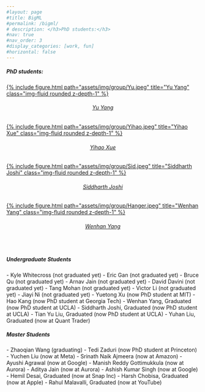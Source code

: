 ```yaml
---
#layout: page
#title: BigML
#permalink: /bigml/
# description: </h3>PhD students:</h3>
#nav: true
#nav_order: 3
#display_categories: [work, fun]
#horizontal: false
---
```



<h5>PhD students:</h5>

<!-- # Tweet
An example of displaying a tweet:
{% twitter https://twitter.com/rubygems/status/518821243320287232 %}
 -->

<div class="row justify-content-sm-center">
   <div class="col-sm-4 mt-3 mt-md-0">
       <a href="https://sites.google.com/g.ucla.edu/yuyang/" >{% include figure.html path="assets/img/group/Yu.jpeg" title="Yu Yang" class="img-fluid rounded z-depth-1" %}</a>
       <div style="text-align: center">
         <h6><a href="https://sites.google.com/g.ucla.edu/yuyang/">Yu Yang</a></h6>
       </div>
   </div>
   <div class="col-sm-4 mt-3 mt-md-0">
       <a href="https://sites.google.com/g.ucla.edu/yihao-xue/">{% include figure.html path="assets/img/group/Yihao.jpeg" title="Yihao Xue" class="img-fluid rounded z-depth-1" %}</a>
       <div style="text-align: center">
            <h6><a href="https://sites.google.com/g.ucla.edu/yihao-xue/">Yihao Xue</a></h6>
        </div>
   </div>
</div>
<div class="row justify-content-sm-center">
   <div class="col-sm-4 mt-3 mt-md-0">
       <a href="https://sjoshi804.github.io/">{% include figure.html path="assets/img/group/Sid.jpeg" title="Siddharth Joshi" class="img-fluid rounded z-depth-1" %}</a>
       <div style="text-align: center">
            <h6><a href="https://sjoshi804.github.io/">Siddharth Joshi</a></h6>
        </div>
   </div>
   <div class="col-sm-4 mt-3 mt-md-0">
       <a href="https://sites.google.com/view/hangeryang/">{% include figure.html path="assets/img/group/Hanger.jpeg" title="Wenhan Yang" class="img-fluid rounded z-depth-1" %}</a>
       <div style="text-align: center">
           <h6><a href="https://sites.google.com/view/hangeryang/">Wenhan Yang</a></h6>
       </div>
   </div>
</div>

<br />
<h5>Undergraduate Students</h5>
- Kyle Whitecross (not graduated yet)
- Eric Gan (not graduated yet)
- Bruce Qu (not graduated yet)
- Arnav Jain (not graduated yet)
- David Davini (not graduated yet)
- Tang Mohan (not graduated yet)
- Victor Li (not graduated yet)
- Jiayi Ni (not graduated yet)
- Yuetong Xu (now PhD student at MIT)
- Hao Kang (now PhD student at Georgia Tech)
- Wenhan Yang, Graduated (now PhD student at UCLA)
- Siddharth Joshi, Graduated (now PhD student at UCLA)
- Tian Yu Liu, Graduated (now PhD student at UCLA)
- Yuhan Liu, Graduated (now at Quant Trader)

<h5>Master Students</h5>
- Zhaoqian Wang (graduating)
- Tedi Zaduri (now PhD student at Princeton)
- Yuchen Liu (now at Meta)
- Srinath Naik Ajmeera (now at Amazon)
- Ayushi Agrawal (now at Google)
- Manish Reddy Gottimukkula (now at Aurora)
- Aditya Jain (now at Aurora)
- Ashish Kumar Singh (now at Google)
- Hemil Desai, Graduated (now at Snap Inc)
- Harsh Chobisa, Graduated (now at Apple)
- Rahul Malavalli, Graduated (now at YouTube)

<!-- 
<style>
td, th {
   border: none!important;
}
</style>



[<img src="/assets/img/Yu.jpeg"  width="250" height="250">](https://sites.google.com/g.ucla.edu/yuyang/home) | [<img src="/assets/img/Yihao.jpeg"  width="250" height="250">](https://sites.google.com/g.ucla.edu/yihao-xue/home)|
[Yu Yang](https://sites.google.com/g.ucla.edu/yuyang/home)|[Yihao Xue](https://sites.google.com/g.ucla.edu/yihao-xue/home)|
[<img src="/assets/img/Sid.jpeg"  width="250" height="250">](https://sjoshi804.github.io/) | [<img src="/assets/img/Hanger.jpeg"  width="250" height="250">](https://www.linkedin.com/in/wenhan-yang-6413981b4/)|
[Siddharth Joshi](https://sjoshi804.github.io/)|[Hanger Yang](https://www.linkedin.com/in/wenhan-yang-6413981b4/)| -->

